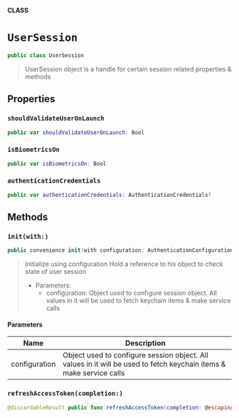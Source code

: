**CLASS**

# `UserSession`

```swift
public class UserSession
```

> UserSession object is a handle for certain session related properties & methods

## Properties
### `shouldValidateUserOnLaunch`

```swift
public var shouldValidateUserOnLaunch: Bool
```

### `isBiometricsOn`

```swift
public var isBiometricsOn: Bool
```

### `authenticationCredentials`

```swift
public var authenticationCredentials: AuthenticationCredentials?
```

## Methods
### `init(with:)`

```swift
public convenience init(with configuration: AuthenticationConfiguration)
```

> Initialize using configuration
> Hold a reference to his object to check state of user session
> - Parameters:
>     - configuration: Object used to configure session object. All values in it will be used to fetch keychain items & make service calls

#### Parameters

| Name | Description |
| ---- | ----------- |
| configuration | Object used to configure session object. All values in it will be used to fetch keychain items & make service calls |

### `refreshAccessToken(completion:)`

```swift
@discardableResult public func refreshAccessToken(completion: @escaping (AuthResult<AuthenticationCredentials?>) -> Void) -> BCGAPICore.Operation?
```

